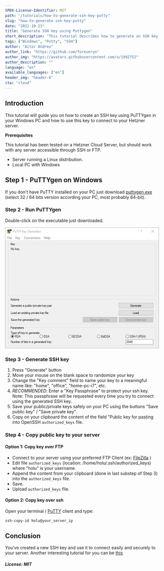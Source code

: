 ```yaml
---
SPDX-License-Identifier: MIT
path: "/tutorials/how-to-generate-ssh-key-putty"
slug: "how-to-generate-ssh-key-putty"
date: "2021-10-23"
title: "Generate SSH key using Puttygen"
short_description: "This tutorial describes how to generate an SSH key using Putty and how to use it on your server."
tags: ["Windows", "Putty", "SSH"]
author: "Aitor Andreu"
author_link: "https://github.com/foreveryo"
author_img: "https://avatars.githubusercontent.com/u/1992752"
author_description: ""
language: "en"
available_languages: ["en"]
header_img: "header-6"
cta: "cloud"
---
```


## Introduction

This tutorial will guide you on how to create an SSH key using PuTTYgen in your Windows PC and how to use this key to connect to your Hetzner server.

**Prerequisites**

This tutorial has been tested on a Hetzner Cloud Server, but should work with any server accessible through SSH or FTP.

* Server running a Linux distribution.
* Local PC with Windows

## Step 1 - PuTTYgen on Windows

If you don't have PuTTY installed on your PC just download [puttygen.exe](https://www.chiark.greenend.org.uk/~sgtatham/putty/latest.html) (select 32 / 64 bits version according your PC, most probably 64-bit).


### Step 2 - Run PuTTYgen

Double-click on the executable just downloaded.

![Executable puttygen.exe](images/puttygen-exe.png)


### Step 3 - Generate SSH key

1. Press "Generate" button
2. Move your mouse on the blank space to randomize your key
3. Change the "Key comment" field to name your key to a meaningful name like: "home", "office", "home-pc-i7", etc.
4. *RECOMMENDED*: Enter a "Key Passphrase" to protect your ssh key. Note: This passphrase will be requested every time you try to connect using the generated SSH key.
5. Save your public/private keys safely on your PC using the buttons "Save public key" / "Save private key".
6. Copy on your clipboard the content of the field "Public key for pasting into OpenSSH `authorized_keys` file.

### Step 4 - Copy public key to your server

#### Option 1: Copy key over FTP

* Connect to your server using your preferred FTP Client (ex: [FileZilla](https://filezilla-project.org/) )
* Edit file `authorized_keys` (location: /home/holu/.ssh/authorized_keys) where "holu" is your username.
* Append the content from your clipboard (done in last substep of Step 3) into the `authorized_keys` file.
* Save.
* Upload `authorized_keys` file.

#### Option 2: Copy key over ssh

Open your terminal / [PuTTY](https://putty.com) client and type:

```bash
ssh-copy-id holu@your_server_ip
```

## Conclusion

You've created a new SSH key and use it to connect easily and securely to your server.
Another interesting tutorial for you can be [this](/tutorials/add-ssh-key-to-your-hetzner-cloud)

##### License: MIT

<!--

Contributor's Certificate of Origin

By making a contribution to this project, I certify that:

(a) The contribution was created in whole or in part by me and I have
    the right to submit it under the license indicated in the file; or

(b) The contribution is based upon previous work that, to the best of my
    knowledge, is covered under an appropriate license and I have the
    right under that license to submit that work with modifications,
    whether created in whole or in part by me, under the same license
    (unless I am permitted to submit under a different license), as
    indicated in the file; or

(c) The contribution was provided directly to me by some other person
    who certified (a), (b) or (c) and I have not modified it.

(d) I understand and agree that this project and the contribution are
    public and that a record of the contribution (including all personal
    information I submit with it, including my sign-off) is maintained
    indefinitely and may be redistributed consistent with this project
    or the license(s) involved.

Signed-off-by: Aitor Andreu <foreveryo@gmail.com>

-->
